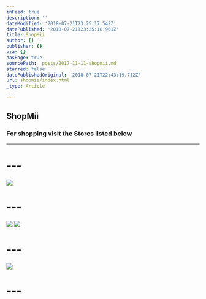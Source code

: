 ```yaml
---
inFeed: true
description: ''
dateModified: '2018-07-21T23:25:17.542Z'
datePublished: '2018-07-21T23:25:18.961Z'
title: ShopMii
author: []
publisher: {}
via: {}
hasPage: true
sourcePath: _posts/2017-11-11-shopmii.md
starred: false
datePublishedOriginal: '2018-07-21T22:43:19.712Z'
url: shopmii/index.html
_type: Article

---
```

## ShopMii

### For shopping visit the Stores listed below

---

# ---
![](https://the-grid-user-content.s3-us-west-2.amazonaws.com/6294d514-bec5-44b2-abc5-3cea165ae715.jpg)

# ---
![](https://the-grid-user-content.s3-us-west-2.amazonaws.com/2e9f4611-a53d-4343-b975-65a1d90fecf5.png)
![](https://the-grid-user-content.s3-us-west-2.amazonaws.com/888e877b-0c08-4e42-9468-a387396ba247.png)

# ---
![](https://the-grid-user-content.s3-us-west-2.amazonaws.com/78555029-5426-4063-9c00-1435818723c0.png)

# ---